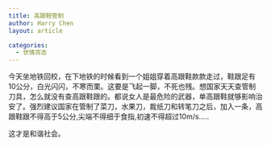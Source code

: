 ```yaml
---
title: 高跟鞋管制
author: Harry Chen
layout: article

categories:
  - 世情百态
---
```


  今天坐地铁回校，在下地铁的时候看到一个姐姐穿着高跟鞋款款走过，鞋跟足有10公分，白光闪闪，不寒而栗。这要是飞起一脚，不死也残。想国家天天查管制刀具，怎么就没有查高跟鞋跟的。都说女人是最危险的武器，单高跟鞋就够影响治安了。强烈建议国家在管制了菜刀，水果刀，裁纸刀和转笔刀之后，加入一条，高跟鞋跟不得高于5公分,尖端不得细于食指,初速不得超过10m/s…..

  这才是和谐社会。
